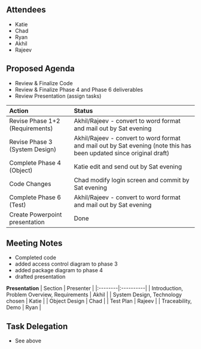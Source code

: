 ## Attendees ##
  * Katie
  * Chad
  * Ryan
  * Akhil
  * Rajeev

## Proposed Agenda ##

  * Review & Finalize Code
  * Review & Finalize Phase 4 and Phase 6 deliverables
  * Review Presentation (assign tasks)

| Action | Status|
|:-------|:------|
| Revise Phase 1+2 (Requirements)| Akhil/Rajeev - convert to word format and mail out by Sat evening |
| Revise Phase 3 (System Design) | Akhil/Rajeev - convert to word format and mail out by Sat evening (note this has been updated since original draft) |
| Complete Phase 4 (Object) | Katie edit and send out by Sat evening|
| Code Changes | Chad modify login screen and commit by Sat evening|
| Complete Phase 6 (Test) | Akhil/Rajeev - convert to word format and mail out by Sat evening |
| Create Powerpoint presentation | Done  |

## Meeting Notes ##
  * Completed code
  * added access control diagram to phase 3
  * added package diagram to phase 4
  * drafted presentation

**Presentation**
| Section | Presenter |
|:--------|:----------|
| Introduction, Problem Overview, Requirements | Akhil     |
| System Design, Technology chosen | Katie     |
| Object Design | Chad      |
| Test Plan | Rajeev    |
| Traceability, Demo | Ryan      |

## Task Delegation ##
  * See above